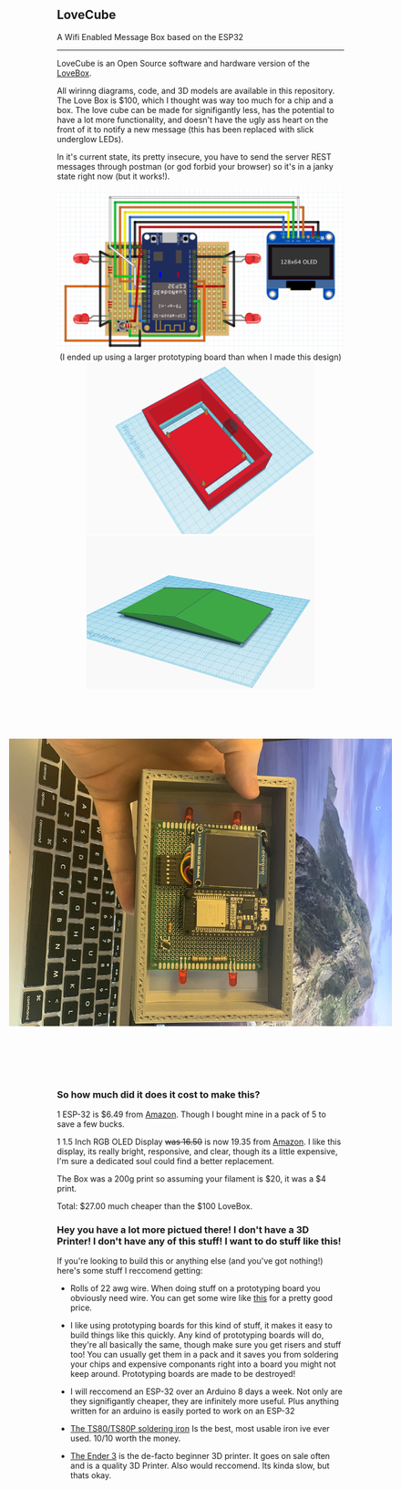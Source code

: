 ## LoveCube

A Wifi Enabled Message Box based on the ESP32

-----

LoveCube is an Open Source software and hardware version of the [LoveBox](https://en.lovebox.love).

All wirinng diagrams, code, and 3D models are available in this repository. The Love Box is $100, which I thought was way too much for a chip and a box. The love cube can be made for signifigantly less, has the potential to have a lot more functionality, and doesn't have the ugly ass heart on the front of it to notify a new message (this has been replaced with slick underglow LEDs).

In it's current state, its pretty insecure, you have to send the server REST messages through postman (or god forbid your browser) so it's in a janky state right now (but it works!).



<p align="center">
  <a target="_blank" rel="noopener noreferrer"><img width="800" src="./doc/circuit.png" alt="circuit"></a></br>
  (I ended up using a larger prototyping board than when I made this design)<br>
  <a target="_blank" rel="noopener noreferrer"><img width="400" src="./doc/boxmodel.PNG" alt="box model"></a>
  <a target="_blank" rel="noopener noreferrer"><img width="400" src="./doc/lidmodel.png" alt="lid model"></a></br>
  <a target="_blank" rel="noopener noreferrer"><img width="800" style="transform:rotate(90deg);" src="./doc/picture.jpg" alt="picture"></a>
</p>


### So how much did it does it cost to make this?

1 ESP-32 is $6.49 from [Amazon](https://www.amazon.com/HiLetgo-Internet-Development-Wireless-Micropython/dp/B010O1G1ES/ref=sr_1_2_sspa?dchild=1&keywords=ESP32&qid=1596591717&sr=8-2-spons&psc=1&spLa=ZW5jcnlwdGVkUXVhbGlmaWVyPUExSTBKREhNNEo1Q1dUJmVuY3J5cHRlZElkPUEwNzExMzQxMlBXUlczS0I2NUlFRSZlbmNyeXB0ZWRBZElkPUEwNzkyNTgyMzdMMEZQN0Y2WjBPSCZ3aWRnZXROYW1lPXNwX2F0ZiZhY3Rpb249Y2xpY2tSZWRpcmVjdCZkb05vdExvZ0NsaWNrPXRydWU=). Though I bought mine in a pack of 5 to save a few bucks.


1 1.5 Inch RGB OLED Display ~~was 16.50~~ is now 19.35 from [Amazon](https://www.amazon.com/gp/product/B07DGS1W6L/ref=ppx_yo_dt_b_asin_title_o05_s00?ie=UTF8&psc=1). I like this display, its really bright, responsive, and clear, though its a little expensive, I'm sure a dedicated soul could find a better replacement.

The Box was a 200g print so assuming your filament is $20, it was a $4 print. 

Total: $27.00 much cheaper than the $100 LoveBox.

### Hey you have a lot more pictued there! I don't have a 3D Printer! I don't have any of this stuff! I want to do stuff like this!

If you're looking to build this or anything else (and you've got nothing!) here's some stuff I reccomend getting:

* Rolls of 22 awg wire. When doing stuff on a prototyping board you obviously need wire. You can get some wire like [this](https://www.amazon.com/gp/product/B07TX6BX47/ref=ppx_yo_dt_b_asin_title_o01_s00?ie=UTF8&psc=1) for a pretty good price.

* I like using prototyping boards for this kind of stuff, it makes it easy to build things like this quickly. Any kind of prototyping boards will do, they're all basically the same, though make sure you get risers and stuff too! You can usually get them in a pack and it saves you from soldering your chips and expensive componants right into a board you might not keep around. Prototyping boards are made to be destroyed!

* I will reccomend an ESP-32 over an Arduino 8 days a week. Not only are they signifigantly cheaper, they are infinitely more useful. Plus anything written for an arduino is easily ported to work on an ESP-32

* [The TS80/TS80P soldering iron](https://www.amazon.com/UY-CHAN-Programmable-Pocket-size-Soldering/dp/B07G71CKC4/ref=sr_1_4?dchild=1&keywords=TS80+soldering+iron&qid=1596592671&s=hi&sr=1-4) Is the best, most usable iron ive ever used. 10/10 worth the money.

* [The Ender 3](https://www.creality3dofficial.com/products/official-creality-ender-3-3d-printer) is the de-facto beginner 3D printer. It goes on sale often and is a quality 3D Printer. Also would reccomend. Its kinda slow, but thats okay. 

